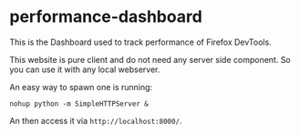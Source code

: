 # performance-dashboard

This is the Dashboard used to track performance of Firefox DevTools.

This website is pure client and do not need any server side component.
So you can use it with any local webserver.

An easy way to spawn one is running:
```
nohup python -m SimpleHTTPServer &
```
An then access it via `http://localhost:8000/`.
